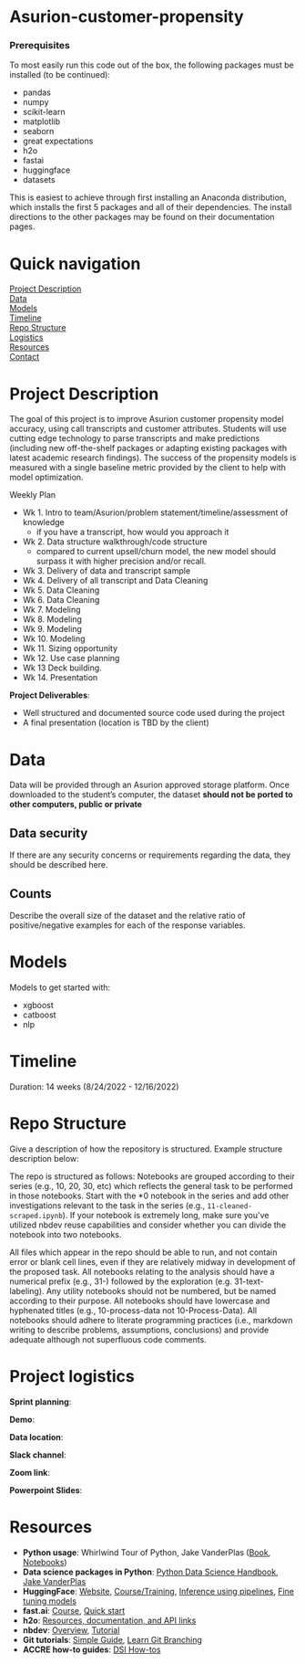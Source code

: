# Asurion-customer-propensity
### Prerequisites
To most easily run this code out of the box, the following packages must be installed (to be continued):
* pandas
* numpy
* scikit-learn
* matplotlib
* seaborn
* great expectations
* h2o
* fastai
* huggingface
* datasets

This is easiest to achieve through first installing an Anaconda distribution, which installs the first 5 packages and all of their dependencies.  The install directions to the other packages may be found on their documentation pages.

# Quick navigation
[Project Description](#project-description)  
[Data](#data)  
[Models](#models)  
[Timeline](#timeline)  
[Repo Structure](#repo-structure)  
[Logistics](#project-logistics)  
[Resources](#resources)  
[Contact](#contact-info)

# Project Description
The goal of this project is to improve Asurion customer propensity model accuracy, using call transcripts and customer attributes. Students will use cutting edge technology to parse transcripts and make predictions (including new off-the-shelf packages or adapting existing packages with latest academic research findings). The success of the propensity models is measured with a single baseline metric provided by the client to help with model optimization. 

Weekly Plan
- Wk 1. Intro to team/Asurion/problem statement/timeline/assessment of knowledge
  - if you have a transcript, how would you approach it
- Wk 2. Data structure walkthrough/code structure
  - compared to current upsell/churn model, the new model should surpass it with higher precision and/or recall.
- Wk 3. Delivery of data and transcript sample
- Wk 4. Delivery of all transcript and Data Cleaning
- Wk 5. Data Cleaning
- Wk 6. Data Cleaning
- Wk 7. Modeling
- Wk 8. Modeling
- Wk 9. Modeling
- Wk 10. Modeling
- Wk 11. Sizing opportunity
- Wk 12. Use case planning
- Wk 13 Deck building.
- Wk 14. Presentation


**Project Deliverables**: 
- Well structured and documented source code used during the project
- A final presentation (location is TBD by the client)

# Data
Data will be provided through an Asurion approved storage platform. Once downloaded to the student’s computer, the dataset **should not be ported to other computers, public or private**


## Data security

If there are any security concerns or requirements regarding the data, they should be described here.

## Counts

Describe the overall size of the dataset and the relative ratio of positive/negative examples for each of the response variables.

# Models
Models to get started with:
- xgboost
- catboost
- nlp

# Timeline
Duration: 14 weeks (8/24/2022 - 12/16/2022)

# Repo Structure 

Give a description of how the repository is structured. Example structure description below:

The repo is structured as follows: Notebooks are grouped according to their series (e.g., 10, 20, 30, etc) which reflects the general task to be performed in those notebooks.  Start with the *0 notebook in the series and add other investigations relevant to the task in the series (e.g., `11-cleaned-scraped.ipynb`).  If your notebook is extremely long, make sure you've utilized nbdev reuse capabilities and consider whether you can divide the notebook into two notebooks.

All files which appear in the repo should be able to run, and not contain error or blank cell lines, even if they are relatively midway in development of the proposed task. All notebooks relating to the analysis should have a numerical prefix (e.g., 31-) followed by the exploration (e.g. 31-text-labeling). Any utility notebooks should not be numbered, but be named according to their purpose. All notebooks should have lowercase and hyphenated titles (e.g., 10-process-data not 10-Process-Data). All notebooks should adhere to literate programming practices (i.e., markdown writing to describe problems, assumptions, conclusions) and provide adequate although not superfluous code comments.

# Project logistics

**Sprint planning**: 

**Demo**: 

**Data location**:  

**Slack channel**:  

**Zoom link**: 

**Powerpoint Slides**:

# Resources 
* **Python usage**: Whirlwind Tour of Python, Jake VanderPlas ([Book](https://learning.oreilly.com/library/view/a-whirlwind-tour/9781492037859/), [Notebooks](https://github.com/jakevdp/WhirlwindTourOfPython))
* **Data science packages in Python**: [Python Data Science Handbook, Jake VanderPlas](https://jakevdp.github.io/PythonDataScienceHandbook/) 
* **HuggingFace**: [Website](https://huggingface.co/transformers/index.html), [Course/Training](https://huggingface.co/course/chapter1), [Inference using pipelines](https://huggingface.co/transformers/task_summary.html), [Fine tuning models](https://huggingface.co/transformers/training.html)
* **fast.ai**: [Course](https://course.fast.ai/), [Quick start](https://docs.fast.ai/quick_start.html)
* **h2o**: [Resources, documentation, and API links](https://docs.h2o.ai/#h2o)
* **nbdev**: [Overview](https://nbdev.fast.ai/), [Tutorial](https://nbdev.fast.ai/tutorial.html)
* **Git tutorials**: [Simple Guide](https://rogerdudler.github.io/git-guide/), [Learn Git Branching](https://learngitbranching.js.org/?locale=en_US)
* **ACCRE how-to guides**: [DSI How-tos](https://github.com/vanderbilt-data-science/how-tos)  
